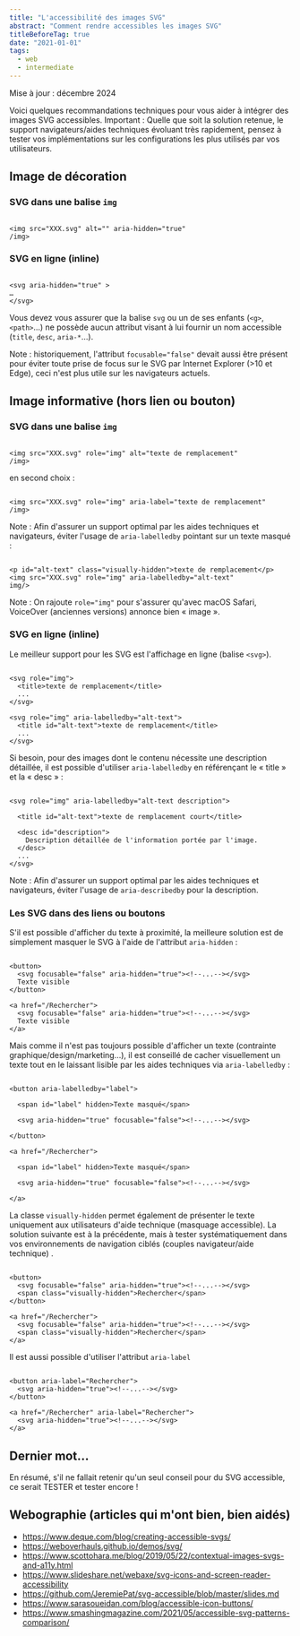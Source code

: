 ```yaml
---
title: "L'accessibilité des images SVG"
abstract: "Comment rendre accessibles les images SVG"
titleBeforeTag: true
date: "2021-01-01"
tags:
  - web
  - intermediate
---
```


Mise à jour : décembre 2024

Voici quelques recommandations techniques pour vous aider à intégrer des images SVG accessibles.
Important : Quelle que soit la solution retenue, le support navigateurs/aides techniques évoluant très rapidement, pensez à tester vos implémentations sur les configurations les plus utilisés par vos utilisateurs.

## Image de décoration

### SVG dans une balise `img`
<pre><code class="html">
&lt;img src="XXX.svg" alt="" aria-hidden="true" 
/img&gt;
</code></pre>


### SVG en ligne (inline)
<pre><code class="html">
&lt;svg aria-hidden="true" &gt;
…
&lt;/svg&gt;
</code></pre>

Vous devez vous assurer que la balise `svg` ou un de ses enfants (`<g>`, `<path>`…) ne possède aucun attribut visant à lui fournir un nom accessible (`title`, `desc`, `aria-*`…).

Note : historiquement, l'attribut `focusable="false"` devait aussi être présent pour éviter toute prise de focus sur le SVG par Internet Explorer (>10 et Edge), ceci n'est plus utile sur les navigateurs actuels.



## Image informative (hors lien ou bouton)

### SVG dans une balise `img`
<pre><code class="html">
&lt;img src="XXX.svg" role="img" alt="texte de remplacement" 
/img&gt;
</code></pre>

en second choix&nbsp;:
<pre><code class="html">
&lt;img src="XXX.svg" role="img" aria-label="texte de remplacement"
/img&gt;
</code></pre>

Note : Afin d'assurer un support optimal par les aides techniques et navigateurs, éviter l'usage de `aria-labelledby` pointant sur un texte masqué :

<pre><code class="html">
&lt;p id="alt-text" class="visually-hidden">texte de remplacement&lt;/p&gt;
&lt;img src="XXX.svg" role="img" aria-labelledby="alt-text" 
img/&gt;
</code></pre>

Note : On rajoute `role="img"` pour s'assurer qu'avec macOS Safari, VoiceOver (anciennes versions) annonce bien « image ».

### SVG en ligne (inline)

Le meilleur support pour les SVG est l'affichage en ligne (balise `<svg>`).

<pre><code class="html">
&lt;svg role="img"&gt;
  &lt;title&gt;texte de remplacement&lt;/title&gt;
  ...
&lt;/svg&gt;

&lt;svg role="img" aria-labelledby="alt-text"&gt;
  &lt;title id="alt-text">texte de remplacement&lt;/title&gt;
  ...
&lt;/svg&gt;
</code></pre>

Si besoin, pour des images dont le contenu nécessite une description détaillée, il est possible d'utiliser `aria-labelledby` en référençant le « title » et la « desc » :

<pre><code class="html">
&lt;svg role="img" aria-labelledby="alt-text description"&gt;

  &lt;title id="alt-text"&gt;texte de remplacement court&lt;/title&gt;

  &lt;desc id="description"&gt;
    Description détaillée de l'information portée par l'image.
  &lt;/desc&gt;
  ...
&lt;/svg&gt;
</code></pre>

Note : Afin d'assurer un support optimal par les aides techniques et navigateurs, éviter l'usage de `aria-describedby` pour la description.

### Les SVG dans des liens ou boutons

S'il est possible d'afficher du texte à proximité, la meilleure solution est de simplement masquer le SVG à l'aide de l'attribut `aria-hidden` :

<pre><code class="html">
&lt;button&gt;
  &lt;svg focusable="false" aria-hidden="true"&gt;&lt;!--...--&gt;&lt;/svg&gt;
  Texte visible
&lt;/button&gt;

&lt;a href="/Rechercher"&gt;
  &lt;svg focusable="false" aria-hidden="true"&gt;&lt;!--...--&gt;&lt;/svg&gt;
  Texte visible
&lt;/a&gt;
</code></pre>

Mais comme il n'est pas toujours possible d'afficher un texte (contrainte graphique/design/marketing…), il est conseillé de cacher visuellement un texte tout en le laissant lisible par les aides techniques via `aria-labelledby`&nbsp;:

<pre><code class="html">
&lt;button aria-labelledby="label"&gt; 

  &lt;span id="label" hidden&gt;Texte masqué&lt;/span&gt;

  &lt;svg aria-hidden="true" focusable="false"&gt;&lt;!--...--&gt;&lt;/svg&gt;

&lt;/button&gt; 

&lt;a href="/Rechercher"&gt;

  &lt;span id="label" hidden&gt;Texte masqué&lt;/span&gt;

  &lt;svg aria-hidden="true" focusable="false"&gt;&lt;!--...--&gt;&lt;/svg&gt;

&lt;/a&gt;
</code></pre>

La classe `visually-hidden` permet également de présenter le texte uniquement aux utilisateurs d'aide technique (masquage accessible). 
La solution suivante est à la précédente, mais à tester systématiquement dans vos environnements de navigation ciblés (couples navigateur/aide technique) .

<pre><code class="html">
&lt;button&gt;
  &lt;svg focusable="false" aria-hidden="true"&gt;&lt;!--...--&gt;&lt;/svg&gt;
  &lt;span class="visually-hidden"&gt;Rechercher&lt;/span&gt;
&lt;/button&gt;

&lt;a href="/Rechercher"&gt;
  &lt;svg focusable="false" aria-hidden="true"&gt;&lt;!--...--&gt;&lt;/svg&gt;
  &lt;span class="visually-hidden"&gt;Rechercher&lt;/span&gt;
&lt;/a&gt;
</code></pre>


Il est aussi possible d'utiliser l'attribut `aria-label`

<pre><code class="html">
&lt;button aria-label="Rechercher"&gt;
  &lt;svg aria-hidden="true"&gt;&lt;!--...--&gt;&lt;/svg&gt;
&lt;/button&gt;

&lt;a href="/Rechercher" aria-label="Rechercher"&gt;
  &lt;svg aria-hidden="true"&gt;&lt;!--...--&gt;&lt;/svg&gt;
&lt;/a&gt;
</code></pre>

## Dernier mot…

En résumé, s'il ne fallait retenir qu'un seul conseil pour du SVG accessible, ce serait TESTER et tester encore !

## Webographie (articles qui m'ont bien, bien aidés)

- https://www.deque.com/blog/creating-accessible-svgs/ 
- https://weboverhauls.github.io/demos/svg/ 
- https://www.scottohara.me/blog/2019/05/22/contextual-images-svgs-and-a11y.html 
- https://www.slideshare.net/webaxe/svg-icons-and-screen-reader-accessibility 
- https://github.com/JeremiePat/svg-accessible/blob/master/slides.md 
- https://www.sarasoueidan.com/blog/accessible-icon-buttons/
- https://www.smashingmagazine.com/2021/05/accessible-svg-patterns-comparison/
